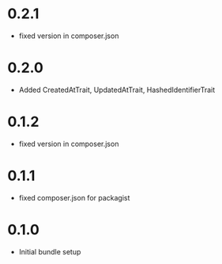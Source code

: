 # 0.2.1
- fixed version in composer.json

# 0.2.0
- Added CreatedAtTrait, UpdatedAtTrait, HashedIdentifierTrait

# 0.1.2
- fixed version in composer.json

# 0.1.1
- fixed composer.json for packagist

# 0.1.0
- Initial bundle setup